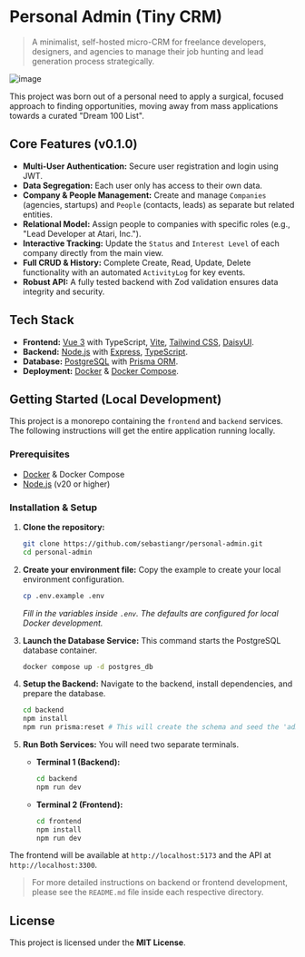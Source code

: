 # Personal Admin (Tiny CRM)
> A minimalist, self-hosted micro-CRM for freelance developers, designers, and agencies to manage their job hunting and lead generation process strategically.

![image](https://placehold.co/800x400/222/FFF?text=App+Screenshot+Coming+Soon)

This project was born out of a personal need to apply a surgical, focused approach to finding opportunities, moving away from mass applications towards a curated "Dream 100 List".


## Core Features (v0.1.0)

-   **Multi-User Authentication:** Secure user registration and login using JWT.
-   **Data Segregation:** Each user only has access to their own data.
-   **Company & People Management:** Create and manage `Companies` (agencies, startups) and `People` (contacts, leads) as separate but related entities.
-   **Relational Model:** Assign people to companies with specific roles (e.g., "Lead Developer at Atari, Inc.").
-   **Interactive Tracking:** Update the `Status` and `Interest Level` of each company directly from the main view.
-   **Full CRUD & History:** Complete Create, Read, Update, Delete functionality with an automated `ActivityLog` for key events.
-   **Robust API:** A fully tested backend with Zod validation ensures data integrity and security.

## Tech Stack

-   **Frontend:** [Vue 3](https://vuejs.org/) with TypeScript, [Vite](https://vitejs.dev/), [Tailwind CSS](https://tailwindcss.com/), [DaisyUI](https://daisyui.com/).
-   **Backend:** [Node.js](https://nodejs.org/) with [Express](https://expressjs.com/), [TypeScript](https://www.typescriptlang.org/).
-   **Database:** [PostgreSQL](https://www.postgresql.org/) with [Prisma ORM](https://www.prisma.io/).
-   **Deployment:** [Docker](https://www.docker.com/) & [Docker Compose](https://docs.docker.com/compose/).

## Getting Started (Local Development)

This project is a monorepo containing the `frontend` and `backend` services. The following instructions will get the entire application running locally.

### Prerequisites

-   [Docker](https://www.docker.com/get-started) & Docker Compose
-   [Node.js](https://nodejs.org/en/) (v20 or higher)

### Installation & Setup

1.  **Clone the repository:**
    ```bash
    git clone https://github.com/sebastiangr/personal-admin.git
    cd personal-admin
    ```

2.  **Create your environment file:**
    Copy the example to create your local environment configuration.
    ```bash
    cp .env.example .env
    ```
    *Fill in the variables inside `.env`. The defaults are configured for local Docker development.*

3.  **Launch the Database Service:**
    This command starts the PostgreSQL database container.
    ```bash
    docker compose up -d postgres_db
    ```

4.  **Setup the Backend:**
    Navigate to the backend, install dependencies, and prepare the database.
    ```bash
    cd backend
    npm install
    npm run prisma:reset # This will create the schema and seed the 'admin' user
    ```

5.  **Run Both Services:**
    You will need two separate terminals.

    -   **Terminal 1 (Backend):**
        ```bash
        cd backend
        npm run dev
        ```
    -   **Terminal 2 (Frontend):**
        ```bash
        cd frontend
        npm install
        npm run dev
        ```

The frontend will be available at `http://localhost:5173` and the API at `http://localhost:3300`.

> For more detailed instructions on backend or frontend development, please see the `README.md` file inside each respective directory.

## License

This project is licensed under the **MIT License**.
